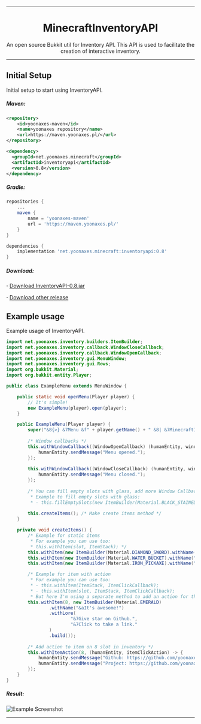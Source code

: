 <div align=center>

<hr />

# MinecraftInventoryAPI
An open source Bukkit util for Inventory API. This API is used to facilitate the creation of interactive inventory.

<hr />

</div>

## Initial Setup
Initial setup to start using InventoryAPI.

##### Maven:
```xml
<repository>
    <id>yoonaxes-maven</id>
    <name>yoonaxes repository</name>
    <url>https://maven.yoonaxes.pl/</url>
</repository>

<dependency>
  <groupId>net.yoonaxes.minecraft</groupId>
  <artifactId>inventoryapi</artifactId>
  <version>0.8</version>
</dependency>
```

##### Gradle:
```groovy
repositories {
    ...
    maven {
        name = 'yoonaxes-maven'
        url = 'https://maven.yoonaxes.pl/'
    }
}

dependencies {
    implementation 'net.yoonaxes.minecraft:inventoryapi:0.8'
}
```

##### Download:
**·** [Download InventoryAPI-0.8.jar](https://github.com/yoonaxes/MinecraftInventoryAPI/releases/download/0.8/MessageAPI-0.8.jar)

**·** [Download other release](https://github.com/yoonaxes/MinecraftInventoryAPI/releases/)

## Example usage
Example usage of InventoryAPI.
```java
import net.yoonaxes.inventory.builders.ItemBuilder;
import net.yoonaxes.inventory.callback.WindowCloseCallback;
import net.yoonaxes.inventory.callback.WindowOpenCallback;
import net.yoonaxes.inventory.gui.MenuWindow;
import net.yoonaxes.inventory.gui.Rows;
import org.bukkit.Material;
import org.bukkit.entity.Player;

public class ExampleMenu extends MenuWindow {

    public static void openMenu(Player player) {
        // It's simple!
        new ExampleMenu(player).open(player);
    }

    public ExampleMenu(Player player) {
        super("&8{>} &7Menu &f" + player.getName() + " &8| &7MinecraftInventoryAPI", Rows.ONE);
        
        /* Window callbacks */
        this.withWindowCallback((WindowOpenCallback) (humanEntity, windowAction) -> {
            humanEntity.sendMessage("Menu opened.");
        });
        
        this.withWindowCallback((WindowCloseCallback) (humanEntity, windowAction) -> {
            humanEntity.sendMessage("Menu closed.");
        });
        
        /* You can fill empty slots with glass, add more Window Callbacks, add more items etc...
         * Example to fill empty slots with glass:
         * - this.fillEmptySlots(new ItemBuilder(Material.BLACK_STAINED_GLASS_PANE).withName("&8#").build()); */
        
        this.createItems(); /* Make create items method */
    }

    private void createItems() {
        /* Example for static items
         * For example you can use too:
         * this.withItem(slot, ItemStack); */
        this.withItem(new ItemBuilder(Material.DIAMOND_SWORD).withName("&cFighting").withLore("&7Always :)").build());
        this.withItem(new ItemBuilder(Material.WATER_BUCKET).withName("&bSwimming").withLore("&7If you can, swim :D").build());
        this.withItem(new ItemBuilder(Material.IRON_PICKAXE).withName("&eMinning").withLore("&7If you want you can minning :P").build());

        /* Example for item with action
         * For example you can use too:
         * - this.withItem(ItemStack, ItemClickCallback);
         * - this.withItem(slot, ItemStack, ItemClickCallback);
         * But here I'm using a separate method to add an action for the item */
        this.withItem(8, new ItemBuilder(Material.EMERALD)
                .withName("&aIt's awesome!")
                .withLore(
                        "&7Give star on Github.",
                        "&7Click to take a link."
                )
                .build());
        
        /* Add action to item on 8 slot in inventory */
        this.withItemAction(8, (humanEntity, itemClickAction) -> {
            humanEntity.sendMessage("Github: https://github.com/yoonaxes");
            humanEntity.sendMessage("Project: https://github.com/yoonaxes/MinecraftInventoryAPI");
        });
    }
}
```

##### Result:
![](https://i.imgur.com/dqC25rZ.png "Example Screenshot")

<hr />
